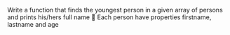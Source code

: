 Write a function that finds the youngest person in a
given array of persons and prints his/hers full name
 Each person have properties firstname, lastname and
age
